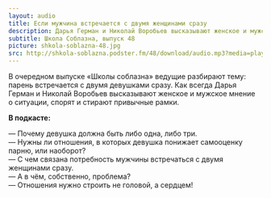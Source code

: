 ```yaml
---
layout: audio
title: Если мужчина встречается с двумя женщинами сразу
description: Дарья Герман и Николай Воробьев высказывают женское и мужское мнение о ситуации, спорят и стирают привычные рамки.
subtitle: Школа Соблазна, выпуск 48
picture: shkola-soblazna-48.jpg
src: http://shkola-soblazna.podster.fm/48/download/audio.mp3?media=player
---
```


В очередном выпуске «Школы соблазна» ведущие разбирают тему: парень встречается с двумя девушками сразу. Как всегда Дарья Герман и Николай Воробьев высказывают женское и мужское мнение о ситуации, спорят и стирают привычные рамки.

**В подкасте:**

— Почему девушка должна быть либо одна, либо три.  
— Нужны ли отношения, в которых девушка понижает самооценку парню, или наоборот?  
— С чем связана потребность мужчины встречаться с двумя женщинами сразу.  
— А в чём, собственно, проблема?  
— Отношения нужно строить не головой, а сердцем!  
